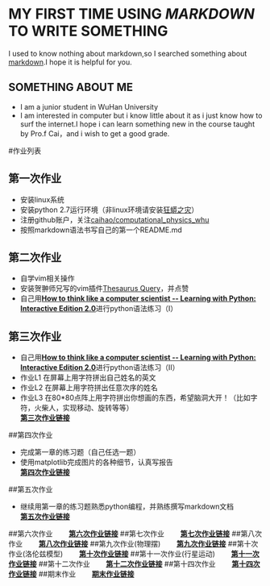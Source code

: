 # **MY FIRST TIME USING *MARKDOWN* TO WRITE SOMETHING**
I used to know nothing about markdown,so I searched something about [markdown](http://www.jianshu.com/p/1e402922ee32/).I hope it is helpful for you.
## SOMETHING ABOUT ME
* I am a junior student in WuHan University
* I am interested in computer but i know little about it as i just know how to surf the internet.I hope i can learn something new in the course taught by Pro.f Cai，and i wish to get a good grade.

#作业列表

## 第一次作业
- 安装linux系统
- 安装python 2.7运行环境（非linux环境请安装[狂蟒之灾](https://www.continuum.io/)）
- 注册github账户，关注[caihao/computational_physics_whu](https://github.com/caihao/computational_physics_whu)
- 按照markdown语法书写自己的第一个README.md

## 第二次作业
- 自学vim相关操作
- 安装贺翀师兄写的vim插件[Thesaurus Query](https://github.com/Ron89/thesaurus_query.vim)，并点赞
- 自己用[**How to think like a computer scientist -- Learning with Python: Interactive Edition 2.0**](http://interactivepython.org/runestone/static/thinkcspy/index.html)进行python语法练习（I）

## 第三次作业
- 自己用[**How to think like a computer scientist -- Learning with Python: Interactive Edition 2.0**](http://interactivepython.org/runestone/static/thinkcspy/index.html)进行python语法练习（II）
- 作业L1 在屏幕上用字符拼出自己姓名的英文
- 作业L2 在屏幕上用字符拼出任意次序的姓名
- 作业L3 在80*80点阵上用字符拼出你想画的东西，希望脑洞大开！（比如字符，火柴人，实现移动、旋转等等）<br>
   [**第三次作业链接**](https://github.com/1098605130/computationalphysics_N2013301020058/tree/master/zuoye3)

##第四次作业
- 完成第一章的练习题（自己任选一题）
- 使用matplotlib完成图片的各种细节，认真写报告<br>
   [**第四次作业链接**](https://www.zybuluo.com/zhz1098605130/note/300101)

##第五次作业
- 继续用第一章的练习题熟悉python编程，并熟练撰写markdown文档<br>
   [**第五次作业链接**](https://www.zybuluo.com/zhz1098605130/note/341760)

##第六次作业
　　[**第六次作业链接**](https://www.zybuluo.com/zhz1098605130/note/386902)
##第七次作业
　　[**第七次作业链接**](https://www.zybuluo.com/zhz1098605130/note/399980)
##第八次作业
　　[**第八次作业链接**](https://www.zybuluo.com/zhz1098605130/note/399681)
##第九次作业(物理摆)
　　[**第九次作业链接**](https://www.zybuluo.com/zhz1098605130/note/403603)
##第十次作业(洛伦兹模型)
　　[**第十次作业链接**](https://www.zybuluo.com/zhz1098605130/note/404881)
##第十一次作业(行星运动)
　　[**第十一次作业链接**](https://www.zybuluo.com/zhz1098605130/note/406536)
##第十二次作业
　　[**第十二次作业链接**](https://www.zybuluo.com/zhz1098605130/note/406804)
##第十四次作业
　　[**第十四次作业链接**](https://www.zybuluo.com/zhz1098605130/note/409035)
##期末作业
　　[**期末作业链接**](https://www.zybuluo.com/zhz1098605130/note/412075)
